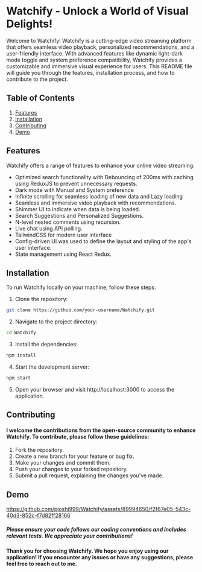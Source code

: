# Watchify - Unlock a World of Visual Delights!

Welcome to Watchify! Watchify is a cutting-edge video streaming platform that offers seamless video playback, personalized recommendations, and a user-friendly interface. With advanced features like dynamic light-dark mode toggle and system preference compatibility, Watchify provides a customizable and immersive visual experience for users. This README file will guide you through the features, installation process, and how to contribute to the project.

## Table of Contents
1. [Features](#features)
2. [Installation](#installation)
3. [Contributing](#contributing)
3. [Demo](#demo)

## Features
Watchify offers a range of features to enhance your online video streaming:

- Optimized search functionality with Debouncing of 200ms with caching using ReduxJS to prevent unnecessary requests.
- Dark mode with Manual and System preference
- Infinite scrolling for seamless loading of new data and Lazy loading
- Seamless and immersive video playback with recommendations.
- Shimmer UI to indicate when data is being loaded.
- Search Suggestions and Personalized Suggestions.
- N-level nested comments using recursion.
- Live chat using API polling.
- TailwindCSS for modern user interface
- Config-driven UI was used to define the layout and styling of the app's user interface.
- State management using React Redux.

## Installation
To run Watchify locally on your machine, follow these steps:

1. Clone the repository:
```bash
git clone https://github.com/your-username/Watchify.git
```
2. Navigate to the project directory:
```bash
cd Watchify
```
3. Install the dependencies:
```bash
npm install
```
4. Start the development server:
```bash
npm start
```
5. Open your browser and visit http://localhost:3000 to access the application.

## Contributing
#### I welcome the contributions from the open-source community to enhance Watchify. To contribute, please follow these guidelines:

1. Fork the repository.
2. Create a new branch for your feature or bug fix.
3. Make your changes and commit them.
4. Push your changes to your forked repository.
5. Submit a pull request, explaining the changes you've made.

## Demo


https://github.com/pjoshi999/Watchify/assets/89994650/f2f67e05-543c-40d3-852c-f7d82ff28166


##### Please ensure your code follows our coding conventions and includes relevant tests. We appreciate your contributions!

#### Thank you for choosing Watchify. We hope you enjoy using our application! If you encounter any issues or have any suggestions, please feel free to reach out to me.
